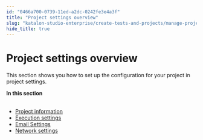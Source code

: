 ```yaml
---
id: "0466a700-0739-11ed-a2dc-0242fe3e4a3f"
title: "Project settings overview"
slug: "katalon-studio-enterprise/create-tests-and-projects/manage-projects/project-settings/project-settings-overview"
hide_title: true
---
```


# <a id="concept-8565" class="anchor_top_offset"/><a id="ariaid-title1" class="anchor_top_offset"/>Project settings overview

<p xmlns="http://www.w3.org/1999/xhtml" className="p">This section shows you how to  set up the configuration for your project in project settings.</p> 
<nav xmlns="http://www.w3.org/1999/xhtml" role="navigation" className="related-links"><div className="linklist"><strong>In this section</strong><br /><br /><ul className="linklist"><li className="linklist"><a className="link" href="/docs/katalon-studio-enterprise/create-tests-and-projects/manage-projects/project-settings/project-information">Project information</a></li><li className="linklist"><a className="link" href="/docs/katalon-studio-enterprise/create-tests-and-projects/manage-projects/project-settings/execution-settings">Execution settings</a></li><li className="linklist"><a className="link" href="/docs/katalon-studio-enterprise/create-tests-and-projects/manage-projects/project-settings/email-settings">Email Settings</a></li><li className="linklist"><a className="link" href="/docs/katalon-studio-enterprise/create-tests-and-projects/manage-projects/project-settings/network-settings">Network settings</a></li></ul></div></nav> 
